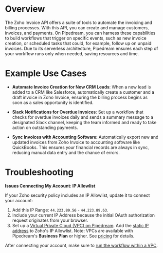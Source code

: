 # Overview

The Zoho Invoice API offers a suite of tools to automate the invoicing and billing processes. With this API, you can create and manage customers, invoices, and payments. On Pipedream, you can harness these capabilities to build workflows that trigger on specific events, such as new invoice creation, or scheduled tasks that could, for example, follow up on unpaid invoices. Due to its serverless architecture, Pipedream ensures each step of your workflow runs only when needed, saving resources and time.

# Example Use Cases

- **Automate Invoice Creation for New CRM Leads**: When a new lead is added to a CRM like Salesforce, automatically create a customer and a draft invoice in Zoho Invoice, ensuring the billing process begins as soon as a sales opportunity is identified.

- **Slack Notifications for Overdue Invoices**: Set up a workflow that checks for overdue invoices daily and sends a summary message to a designated Slack channel, keeping the team informed and ready to take action on outstanding payments.

- **Sync Invoices with Accounting Software**: Automatically export new and updated invoices from Zoho Invoice to accounting software like QuickBooks. This ensures your financial records are always in sync, reducing manual data entry and the chance of errors.

# Troubleshooting

**Issues Connecting My Account: IP Allowlist**

If your Zoho security policy includes an IP Allowlist, update it to connect your account:

1. Add this IP Range: `44.223.89.56` - `44.223.89.63`.
2. Include your current IP Address because the initial OAuth authorization request originates from your browser.
3. Set up a [Virtual Private Cloud (VPC) on Pipedream](https://pipedream.com/docs/workflows/vpc#create-a-new-vpc). Add the [static IP address](https://pipedream.com/docs/workflows/vpc#find-the-static-outbound-ip-address-for-a-vpc) to Zoho's IP Allowlist. Note: VPCs are available with Pipedream's **Business Plan** or higher. See [pricing](https://pipedream.com/pricing) for details.

After connecting your account, make sure to [run the workflow within a VPC](https://pipedream.com/docs/workflows/vpc#run-workflows-within-a-vpc).